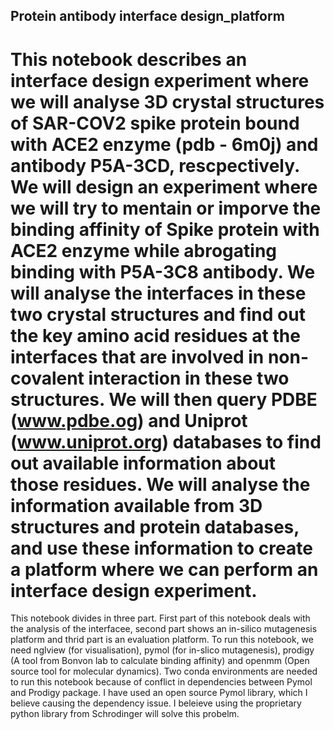 ## Protein antibody interface design_platform

# This notebook describes an interface design experiment where we will analyse 3D crystal structures of SAR-COV2 spike protein bound with ACE2 enzyme (pdb - 6m0j) and antibody P5A-3CD, rescpectively. We will design an experiment where we will try to mentain or imporve the binding affinity of Spike protein with ACE2 enzyme while abrogating binding with P5A-3C8 antibody. We will analyse the interfaces in these two crystal structures and find out the key amino acid residues at the interfaces that are involved in non-covalent interaction in these two structures. We will then query PDBE (www.pdbe.og) and Uniprot (www.uniprot.org) databases to find out available information about those residues. We will analyse the information available from 3D structures and protein databases, and use these information to create a platform where we can perform an interface design experiment.

This notebook divides in three part. First part of this notebook deals with the analysis of the interfacee, second part shows an in-silico mutagenesis platform and thrid part is an evaluation platform. To run this notebook, we need nglview (for visualisation), pymol (for in-slico mutagenesis), prodigy (A tool from Bonvon lab to calculate binding affinity) and openmm (Open source tool for molecular dynamics). Two conda environments are needed to run this notebook because of conflict in dependencies between Pymol and Prodigy package. I have used an open source Pymol library, which I believe causing the dependency issue. I beleieve using the proprietary python library from Schrodinger will solve this probelm.
